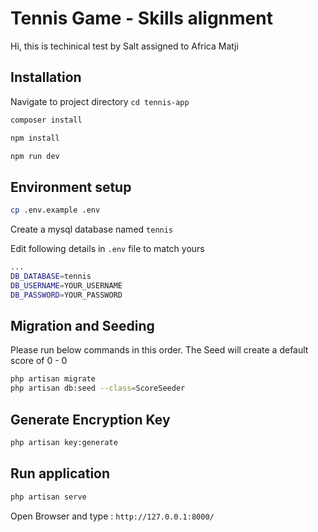  
# Tennis Game - Skills alignment


 Hi, this is techinical test by Salt assigned to Africa Matji

## Installation

Navigate to project directory
`cd tennis-app`

```bash
composer install
```
```bash
npm install
```
```bash
npm run dev
```
## Environment setup
```bash
cp .env.example .env
```
Create a mysql database named `tennis`

Edit following details in `.env` file to match yours
```bash
...
DB_DATABASE=tennis
DB_USERNAME=YOUR_USERNAME
DB_PASSWORD=YOUR_PASSWORD
```

## Migration and Seeding
Please run below commands in this order. The Seed will create a default score of 0 - 0
```bash
php artisan migrate
php artisan db:seed --class=ScoreSeeder
```

## Generate Encryption Key

```bash
php artisan key:generate
```


## Run application

```bash
php artisan serve
```

Open Browser and type : `http://127.0.0.1:8000/`
 